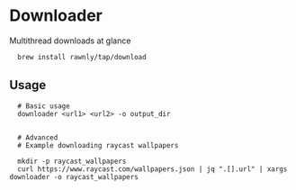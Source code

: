 # Downloader
Multithread downloads at glance

```sh
  brew install rawnly/tap/download
```

## Usage

```
  # Basic usage
  downloader <url1> <url2> -o output_dir


  # Advanced
  # Example downloading raycast wallpapers

  mkdir -p raycast_wallpapers
  curl https://www.raycast.com/wallpapers.json | jq ".[].url" | xargs downloader -o raycast_wallpapers
```


